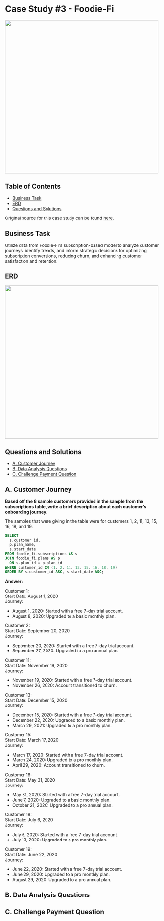 # Case Study #3 - Foodie-Fi

<img width="500" src="https://github.com/SophiaTulip/8_Week_SQL_Challenge/assets/157422079/56e0530d-3b8d-4091-adda-dd9faeb5d008">


## Table of Contents

- [Business Task](#business-task)
- [ERD](#erd)
- [Questions and Solutions](#questions-and-solutions)

Original source for this case study can be found [here](https://8weeksqlchallenge.com/case-study-3/).
## Business Task

Utilize data from Foodie-Fi's subscription-based model to analyze customer journeys, identify trends, and inform strategic decisions for optimizing subscription conversions, reducing churn, and enhancing customer satisfaction and retention.

## ERD

<img width="500" src="https://github.com/SophiaTulip/8_Week_SQL_Challenge/assets/157422079/1f0d8e0e-590d-4445-adff-a3a919cc096d">


## Questions and Solutions

- [A. Customer Journey](#a-customer-journey)
- [B. Data Analysis Questions](#b-data-analysis-questions)
- [C. Challenge Payment Question](#c-challenge-payment-question)

## A. Customer Journey

**Based off the 8 sample customers provided in the sample from the subscriptions table, write a brief description about each customer’s onboarding journey.**

The samples that were giving in the table were for customers 1, 2, 11, 13, 15, 16, 18, and 19.

```sql
SELECT
  s.customer_id,
  p.plan_name,
  s.start_date
FROM foodie_fi.subscriptions AS s
JOIN foodie_fi.plans AS p
  ON s.plan_id = p.plan_id
WHERE customer_id IN (1, 2, 11, 13, 15, 16, 18, 19)
ORDER BY s.customer_id ASC, s.start_date ASC;
```
**Answer:**

Customer 1:<br>
Start Date: August 1, 2020<br>
Journey:
- August 1, 2020: Started with a free 7-day trial account.
- August 8, 2020: Upgraded to a basic monthly plan.

Customer 2:<br>
Start Date: September 20, 2020<br>
Journey:
- September 20, 2020: Started with a free 7-day trial account.
- September 27, 2020: Upgraded to a pro annual plan.

Customer 11:<br>
Start Date: November 19, 2020<br>
Journey:
- November 19, 2020: Started with a free 7-day trial account.
- November 26, 2020: Account transitioned to churn.

Customer 13:<br>
Start Date: December 15, 2020<br>
Journey:
- December 15, 2020: Started with a free 7-day trial account.
- December 22, 2020: Upgraded to a basic monthly plan.
- March 29, 2021: Upgraded to a pro monthly plan.

Customer 15:<br>
Start Date: March 17, 2020<br>
Journey:
- March 17, 2020: Started with a free 7-day trial account.
- March 24, 2020: Upgraded to a pro monthly plan.
- April 29, 2020: Account transitioned to churn.

Customer 16:<br>
Start Date: May 31, 2020<br>
Journey:
- May 31, 2020: Started with a free 7-day trial account.
- June 7, 2020: Upgraded to a basic monthly plan.
- October 21, 2020: Upgraded to a pro annual plan.

Customer 18:<br>
Start Date: July 6, 2020<br>
Journey:
- July 6, 2020: Started with a free 7-day trial account.
- July 13, 2020: Upgraded to a pro monthly plan.

Customer 19:<br>
Start Date: June 22, 2020<br>
Journey:
- June 22, 2020: Started with a free 7-day trial account.
- June 29, 2020: Upgraded to a pro monthly plan.
- August 29, 2020: Upgraded to a pro annual plan.

## B. Data Analysis Questions

## C. Challenge Payment Question
